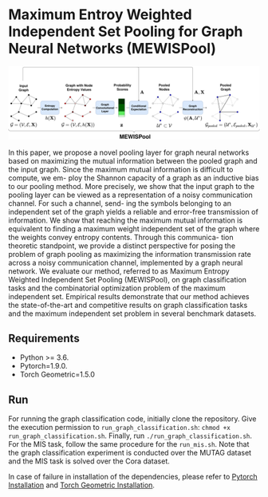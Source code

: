 # Maximum Entroy Weighted Independent Set Pooling for Graph Neural Networks (MEWISPool)

![image](img/mewispool.jpg)

In this paper, we propose a novel pooling layer for graph neural networks based
on maximizing the mutual information between the pooled graph and the input
graph. Since the maximum mutual information is difficult to compute, we em-
ploy the Shannon capacity of a graph as an inductive bias to our pooling method.
More precisely, we show that the input graph to the pooling layer can be viewed
as a representation of a noisy communication channel. For such a channel, send-
ing the symbols belonging to an independent set of the graph yields a reliable
and error-free transmission of information. We show that reaching the maximum
mutual information is equivalent to finding a maximum weight independent set of
the graph where the weights convey entropy contents. Through this communica-
tion theoretic standpoint, we provide a distinct perspective for posing the problem
of graph pooling as maximizing the information transmission rate across a noisy
communication channel, implemented by a graph neural network. We evaluate
our method, referred to as Maximum Entropy Weighted Independent Set Pooling
(MEWISPool), on graph classification tasks and the combinatorial optimization
problem of the maximum independent set. Empirical results demonstrate that our
method achieves the state-of-the-art and competitive results on graph classification
tasks and the maximum independent set problem in several benchmark datasets.

## Requirements
* Python >= 3.6.
* Pytorch=1.9.0.
* Torch Geometric=1.5.0

## Run
For running the graph classification code, initially clone the repository.
Give the execution permission to `run_graph_classification.sh`: `chmod +x run_graph_classification.sh`.
Finally, run `./run_graph_classification.sh`.
For the MIS task, follow the same procedure for the `run_mis.sh`. Note that the graph classification
experiment is conducted over the MUTAG dataset and the MIS task is solved over the Cora dataset. 

In case of failure in installation of the dependencies, please refer to [Pytorch Installation](https://pytorch.org/) and 
[Torch Geometric Installation](https://pytorch-geometric.readthedocs.io/en/latest/notes/installation.html).

